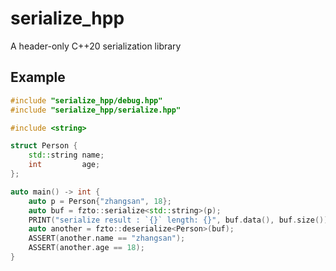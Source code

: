 # serialize_hpp

A header-only C++20 serialization library


## Example

```cpp
#include "serialize_hpp/debug.hpp"
#include "serialize_hpp/serialize.hpp"

#include <string>

struct Person {
    std::string name;
    int         age;
};

auto main() -> int {
    auto p = Person{"zhangsan", 18};
    auto buf = fzto::serialize<std::string>(p);
    PRINT("serialize result : `{}` length: {}", buf.data(), buf.size());
    auto another = fzto::deserialize<Person>(buf);
    ASSERT(another.name == "zhangsan");
    ASSERT(another.age == 18);
}
```

